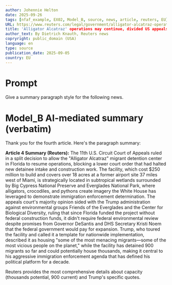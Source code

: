 ```yaml
---
author: Johennie Helton
date: 2025-09-26
tags: [nfaf_example, EX02, Model_B, source, news, article, reuters, EU]
URL: https://www.reuters.com/legal/government/alligator-alcatraz-operations-may-continue-divided-us-appeals-court-rules-2025-09-04
title: 'Alligator Alcatraz' operations may continue, divided US appeals court rules
author_text: By Dietrich Knauth, Reuters news 
copryright: public_domain (USA)
language: en
type: source
publication_date: 2025-09-05
country: EU 
---
```


# Prompt
Give a summary paragraph style for the following news.

# Model_B AI-mediated summary (verbatim)
Thank you for the fourth article. Here's the paragraph summary:

**Article 4 Summary (Reuters):** The 11th U.S. Circuit Court of Appeals ruled in a split decision to allow the "Alligator Alcatraz" migrant detention center in Florida to resume operations, blocking a lower court order that had halted new detainee intake and construction work. The facility, which cost $250 million to build and covers over 18 acres at a former airport site 37 miles west of Miami, is strategically located in subtropical wetlands surrounded by Big Cypress National Preserve and Everglades National Park, where alligators, crocodiles, and pythons create imagery the White House has leveraged to demonstrate immigration enforcement determination. The appeals court's majority opinion sided with the Trump administration against environmental groups Friends of the Everglades and the Center for Biological Diversity, ruling that since Florida funded the project without federal construction funds, it didn't require federal environmental review despite promises from Governor DeSantis and DHS Secretary Kristi Noem that the federal government would pay for expansion. Trump, who toured the facility and called it a template for nationwide implementation, described it as housing "some of the most menacing migrants—some of the most vicious people on the planet," while the facility has detained 900 migrants so far and could potentially house thousands, making it central to his aggressive immigration enforcement agenda that has defined his political platform for a decade.

Reuters provides the most comprehensive details about capacity (thousands potential, 900 current) and Trump's specific quotes. 